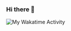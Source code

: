 ### Hi there 👋

<img
  src="https://github.com/erkt-k/erkt-k/blob/main/images/stat.svg"
  alt="My Wakatime Activity"
/>
<!--
**erkt-k/erkt-k** is a ✨ _special_ ✨ repository because its `README.md` (this file) appears on your GitHub profile.

Here are some ideas to get you started:

- 🔭 I’m currently working on ...
- 🌱 I’m currently learning ...
- 👯 I’m looking to collaborate on ...
- 🤔 I’m looking for help with ...
- 💬 Ask me about ...
- 📫 How to reach me: ...
- 😄 Pronouns: ...
- ⚡ Fun fact: ...
-->
